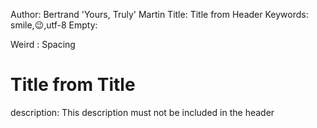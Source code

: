 Author: Bertrand 'Yours, Truly' Martin
Title: Title from Header
Keywords: smile,😉,utf-8
Empty:

   Weird   :      Spacing


# Title from Title

description: This description must not be included in the header
